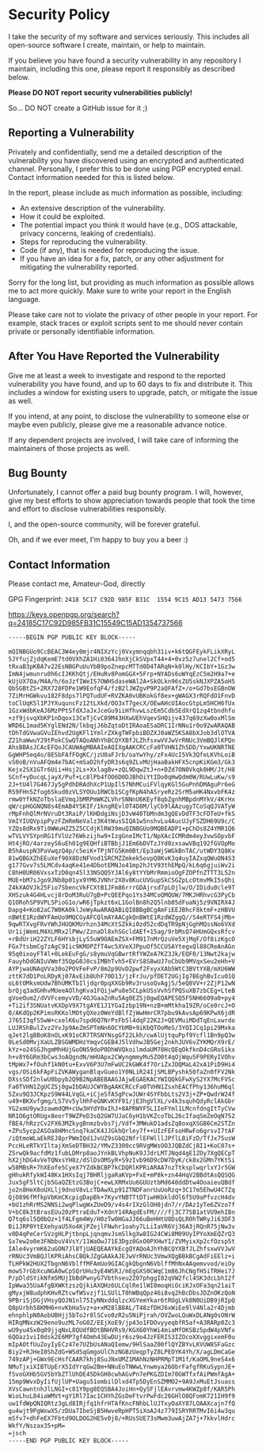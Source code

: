 # Security Policy

I take the security of my software and services seriously. This includes all open-source software I create, maintain, or help to maintain.

If you believe you have found a security vulnerability in any repository I maintain, including this one, please report it responsibly as described below.

**Please DO NOT report security vulnerabilities publicly!**

So... DO NOT create a GitHub issue for it ;)

## Reporting a Vulnerability

Privately and confidentially, send me a detailed description of the vulnerability you have discovered using an encrypted and authenticated channel. Personally, I prefer this to be done using PGP encrypted email. Contact information needed for this is listed below.

In the report, please include as much information as possible, including:

- An extensive description of the vulnerability.
- How it could be exploited.
- The potential impact you think it would have (e.g., DOS attackable, privacy concerns, leaking of credentials).
- Steps for reproducing the vulnerability.
- Code (if any), that is needed for reproducing the issue.
- If you have an idea for a fix, patch, or any other adjustment for mitigating the vulnerability reported.

Sorry for the long list, but providing as much information as possible allows me to act more quickly. Make sure to write your report in the English language.

Please take care not to violate the privacy of other people in your report. For example, stack traces or exploit scripts sent to me should never contain private or personally identifiable information.

## After You Have Reported the Vulnerability

Give me at least a week to investigate and respond to the reported vulnerability you have found, and up to 60 days to fix and distribute it. This includes a window for existing users to upgrade, patch, or mitigate the issue as well.

If you intend, at any point, to disclose the vulnerability to someone else or maybe even publicly, please give me a reasonable advance notice.

If any dependent projects are involved, I will take care of informing the maintainers of those projects as well.

## Bug Bounty

Unfortunately, I cannot offer a paid bug bounty program. I will, however, give my best efforts to show appreciation towards people that took the time and effort to disclose vulnerabilities responsibly.

I, and the open-source community, will be forever grateful.

Oh, and if we ever meet, I'm happy to buy you a beer :)

## Contact Information

Please contact me, Amateur-God, directly <!---at: --->

<!---security@frenck.dev (not for support!)--->

GPG Fingerprint: `2418 5C17 C92D 985F B31C  1554 9C15 AD13 5473 7566`

https://keys.openpgp.org/search?q=24185C17C92D985FB31C15549C15AD1354737566

```txt
-----BEGIN PGP PUBLIC KEY BLOCK-----

mQINBGUo9CcBEAC3W4ey0mjr4NIXzYcj0Vxymnqqbh31iv+k6tQGFEykFLikXRyL
5JYfujZjdqKemE7td0VXhZA1Hi0364JhnXjCkSVpxT44+4+0vz5z7unel2Cf+od5
tRxaB3pKBA7v22EsNBGPuUuYbB9poZnepcMTTd0D4TARqN+k0lHy/KCIbY+1Gz3w
ImN4jwmunru0h6cIJKKhQtj/EHuRv8PomGGX+5Frp+NYADs6uWYqEzC5m2H9a7+e
kUjUX7Oa/M4A/h/6oJzfIWeIS7OWHSdaseWAl2A+SkOLkn96sZU5skNJXPZA5oH5
QbSGBtZS+2RX728FDPe1W9EofqF4/fzB2lJWZgvP9P2aQFAfZ+/o+Gd7bsEGBnOW
7ZiMrHGWkvu182F8dps7lPQTudUF+RVZKA0vUBKokGf8ex+gWAGX3rRQFdO1FnvD
toClUqKSl1PJYXuquncFz12tLXkd/OO3xT7gecX/OEwAHcUIAocGtpLm5HCH6fUx
1GzxWdbKeAJ6MzPPtSfdXJaJxJceGu9iiHfhvwLszEm5Cdb5EdXrQ1zq4tbndhfu
+zf9jsvqXbKP1nDqox13CeTjCvC89M43HXwUEhVqevSHQijv437q69zXw0oxMlSm
WRD6L1mad5KYglENd2N/lkbqjJ6bZqtoDtIRAoaESaDRC1IrNNu1r0o92wARAQAB
tDhTdGVwaGVuIEhvd2UgKFl1YmlrZXkgTWFpbiBDZXJ0aWZ5KSA8bXJob3dlOTVA
Z21haWwuY29tPokCSwQTAQoANhYhBCQYXBfJLZhfsxwVVJwVrRNUc3VmBQJlKPQn
AhsBBAsJCAcEFQoJCAUWAgMBAAIeAQIXgAAKCRCcFa0TVHN1Zh5DD/YxwUKNRTNE
GgWHPSeq4o/8ESbFAfFOgKC/jzU0aFJrb/oaYwYhy/zFx4UcI5Vk3QfeLKVhLoiB
vS0oB/nVuAFQm4e7bAC+mSaD2hfyDR3s6q9ZLvMUjHaaBakHFX5cnpKiKGm3/Gk3
Kejx2SX1GTr6Uii+Hsj2Ls+XxlagBv+zQL9DqwZtJ+n+DZd7ON0Vkqk0HM/Jt/H8
SCnf+yDucqLjayX/Puf+Lc8lPb4fOO6D0DJBhOiYtIDo0qHwQdm0W/RUwLuKw/s9
2J+tU4l7G467Jy5gPdhDRAdhXcP1UpIl57NhMCuiFVlqyKGl5GuPnhDMAguPr6eG
RS9FHn5Zfog6Skud0zVLSYOUu1RWCb1SCgfKpN4hASryeRz2SrM5aHK4NxvbFK4z
rmw0YfkNZoTbslaEVmqJbMRPmWKZLVhrSNNnU6KEyf8qbZgnhMBpdnMYkV/4KrHx
qW/cpHGGNQN8s4EmAB4YSKIF/1kngREvlOT4D8M/lyCb9lAAzugyTCoSqQJVATyW
rMpFnhQlMrNVruDt3RaiP/lKHDdgiNsjD3vW40TbMndm3gQEvDdTF3cFDTeU+fkS
VmIYIUQVpipPyzFZmRmNeValz3K4tWusSIQA1w5nshvLu4AucUJyFSZDH69U9c/C
YZQs8dRx9Ti0WWuHZZ5Z5CCdjKlRW39muQINBGUo9MQBEADP1+pChDs8Z4YMR1Q6
wTVLVYSYpnRG1fVlUz76Wkzijhw9+IzgGneIMcT1/NpXAcICMRdm4ey3vwSOpvbF
Ht4jRO/4arzeyS6uEh01g9EQHfiBTBbjJ1Em6bDVTzJYd0zxsawVBq192fGVOpMo
B5hAuspN3PaVwqzQ4p/c5eiK+TPjNTG5Km0Bt/Ep3aWjSWGkBnTAC/utWDY3Q8Kv
81wQBGXZhEEuXef90X8DzNFVod1SRCMZZmkek5ovpQ8KvK3q4uyIAZxqQWuON4S3
g177Gvv7s5LMCdv4aqKe41e4DbotEMNJo41mp2hJtV93thEMpQ/kL6q6gjuiWv2i
C8hH0UR06VxsxTzD0qn45l33NSQQ5YJAl6y8tYYbMrRmmioOgFZOPfnZTTT3L52n
MUE+bM7sJgo9JNb8p01yx9YM6JVNhr2X8v8KucUVGupSkCSGZpLcOtmvMkI5sQhi
Z4kXAOVJk25Fio7SbencVkFCXtB1JFm86rrrGDAjrsd7pLOjlw/O/IDidu0cle9T
XHSzuk4G4HLvcj8rDoM3RuU7gB+PcQEEPqo1Ys34MCoQMQUW/7MKJHRhvcG3PyCb
Q1ORohSP9VPL5PioG1o/wR6jTpkzt6xL1GolBn8h2Q5lnb05dFuaNj5z9VNIRX4J
Dapg4+Ko82aC7W0KA0klJeWyAwARAQABiQI8BBgBCgAmFiEEJBhcF8ktmF+zHBVU
nBWtE1RzdWYFAmUo9MQCGyAFCQlmAYAACgkQnBWtE1RzdWZggQ//S4eRTFS4jMb+
9qwRTXvgFRvYWhJHUQKMUrhzn34McXtSZkki0zd52cdDqTR9pNjGghMQssNo6VXd
Ur1ijWemLM4XLMRx2lPWw/ZznaDl8xhSGcldAEf+15ag/9rbMsQ74HUmGQxsRfcv
+rBdUriH22ZYLF6HYsbjLyS5uW9OAEmZSX+FM917nMrQzuVe5XjMqF/Of8izKgcO
FGx7tsbmCg7zAgC9Iic9KMOPZfT4wc5XVeXJPpuOf5CCUSAYtegxQl88CReAnAGn
95q0ixoyFT4l+0LekEuFgG/s8ymuVqGBwrtRfYWZeA7KZ3Jk/EQF0/13Nwt2kajw
FauyhDdGNIuVWmf35QpG0J0csIMBhTvh5+EVrS8S8wUJ7oCbUb9MVqxSeu2eHh+V
AYPjwaUNAqVVa30o2POVFeFvP/8m2p9UvD2pwf2FxyxXAb5WtC3BVtYXB/mXU6WW
zttK7dD1PoLRDyKj07AvEib8UhF70D13/jzFrJu/pfDET2UGjIg7BEghBvIcu01Q
oL6tOMksmUdw7BhUMKTbIljdqr0pqXXGb9Rv3rusoQvAgjS/5eQ8VV+r2ZjP12wN
brQjq3adGHhvMUeeAOlhgKva1FQijwPu8e5CLpkUSsVvhSfPQSuXB7zbCEg+LteB
gVoeOum2/dVVFcemyvVD/4OJGaaZnRu5Ag0EZSj0gwEQAPESQ5F5NH6609a0+py4
+Ti2if3SNUatvKXDpV9X7tgAYE1J1YGaIzbp19N+nzB+mMtkhaI9ZR/oCe0rcJ+O
0/AKdQp2KPimsRKKolMOtyQXez0WeYdBlfZjWwHmrCR7pbu9kAvsAp69KPwX6jdR
J765I3qfS5wW+cxelK6u7spd6Q7NrPsFb5l4dqF22K2J+QEVMuiMDdTqEnLxwrdo
LUJRShBulZvz2YvJp9AeZmSPTmNn6OCYbMB+9iKbQTOoMeS/3YOIJCq1pi29Mxka
qJet2lgBBoK8nOLxK91oCR7TRSNYNsgGf22Lkh/cwAlUjtquPpf9Ycfl1Bn9pQ3w
0LeSd0MvjXaULZBSGWMDHzYmqvCGEB4J5lVdhwJB5Gej2nkhJUV6vZYKMQrX9rE/
kYz+o24SGJhgmMhHUjGoONS9doP0DhWVQkoilmdaUM78HcQEqOkfknD4cGRoSikx
h+v8Y6GRm3bCws3oAQgndN/mHUApx2CWyngmmyMu5ZO0t4qOjWqu5F9PERyIVOhv
tMpWx7+fOuhf1kN0tu+ExvV6P3U7mFwUC2kGWK4f7OriZxJDQMaL42xA1PiD9Hi4
vgs/OSi6kFApFiZVKAWyganBlqvGueo1Y0NLiR24IjSMLBPyshk50faZn0fFV2Nk
DXssSDf2nlwU0bpyb2Q9B2NpABEBAAGJAjwEGAEKACYWIQQkGFwXyS2YX7McFVSc
Fa0TVHN1ZgUCZSj0gwIbDAUJCWYBgAAKCRCcFa0TVHN1ZsxhEACfPhy136huM6ql
5Zxu9Q3JCKpzS9W44LVqGL+iCjeSfASgPcwJUWr4SYFbbLts2V3j+ZP+QwdrW24f
u49+BKXvfgmg/LS7Vv5ylHhFeGNKvKYF91/jE3hgVlXL/v4k3squhQdyRclAkGbr
YG2xmU9yw3zawmdQM+cUw3HYdY0xIhJ+8APRWYF5L1IeFYml1LMcnfdngItTyCVw
NR1O6gtORUgx8eorT9WZPeD3sQ2GW7UJaC6yH1bVKZcoTbL26cIfaqSmZeOqN752
fBE4/hRzzCv2FX63MZkygBnmzbvbs7j/Vdf+3MWukD1adsZq8oxqXSGB6Cm2STZn
+ZPu5ycp2ASOa8HMncSnq7kaCK4JJGkhQrley7f++UIzFEFsoHRwFo6grsvI7tAF
/iQtmoWLaEkREJ8prPWmIQd1JvUZ9sGbQ2NfrlEFWlllJPflLBiFzD/TfJx75usW
PccHLeRTkYIltajXmSeDTBH32/YMvZ3300cc9RVgMWsOO3JQBZdCjBI1+KoC07s+
ZSrwQk9acfdMz1fubLDMrp8aoJYnkBLVhpNuK9JJdrLMTJNqd4gE1ZOy7XgQECpT
hX2jhDG4vVeTQNxsYH8z/dSlDsOMSyR+S9zIvb96D9cDW7DyK/ck8x2GMn7YKtSi
w58MBsR+7hXEofe5CyeX7YZdkBCBP7kCDQRlKPRiARAA7nzTtksplwqrlxYJr5GW
gHhukRfykWI48Kx1HXsIqj7BHRljgaRaKVp+FxE+mP8k+zn44HqV2BBdtAsQQSQG
Jux5gF5ltCjb5GaQZEtzG3BojC+ewLXRMxUu6GUUztbMd640ddDtw4OoaieuQBdf
jo2n8HeX0oUXLlj9dnoV8vLcTDAwXLp91ZTNDFanrUuUoRzq+3C17m5EhwU4C7Zq
QjO896fMfkpVbKmCKcpigDapBk+7KyvYNBTTtDTiwHKbkldOl6f5U9aPfvzcH4dv
+bU1zhRrMS2NNSi2wqPlwgWxZUeD9/v4s4rIXzGlOH8jdn7/r/DAz1yTe6ZVzo7f
V+bC0k3tBrasEUu20zPtraEduT+XdnY14RAgdEsFM////fj3C77SB1atVU9ehIBn
Q7tq6sl5Q0bQz+1f4LFgm4Wy/H0zTw0HGaJJ66uBeHHtU8DsQLR0hTWRyJi63DF3
Bi1JRP0YtEXehyaU5Xo4KjPZejlFNwhr1oahy7LLiIaVR6Vj36A3jRQnR75jNw3v
v0D4qPeCerSVzgHLPjtbnpLjqnqmvJsmSlkgXw8IG24CWi8M09UyIPYoXmEQZrQ3
Sx7ew2o0e3FNbbuV4VsY/11WaOwJ71E3Dgz0GxO0PXHwYI/ZVMyixXp2cfOzsp5t
IAle4vyrmK62uGON7Jl8TjUAEQEAAYkEcgQYAQoAJhYhBCQYXBfJLZhfsxwVVJwV
rRNUc3VmBQJlKPRiAhsCBQkJZgGAAkAJEJwVrRNUc3VmwXQgBBkBCgAdFiEElz+i
TLHPkW2HUX2TbgnN6VblffMFAmUo9GIACgkQbgnN6VblffMhNxAAqemvvod/eiOy
mowS7rGbXcuNGA0wCpSQrUHu3yE4WSRJ/mEgGXS0CWqC1m86JhCNgfH5iTRHei7J
P/pDldSYikNfm5MUjIbBdPwnyG7Vbthseu2Z07phggI82qVW2fcl4SK3dcLbhI2f
IpWwa35UaAfgBXWKtzszQjkiAXQHz6ULCqlRe1lWI0moqHiOciKJxOFa3qn21aiT
gMyxjW8udphKHvRZtcwfWSvzjf1LSUlLT0hWBqQpz46i8vq2hBcDbsJDZnOKzQoN
9PBriSjDGjVHsyQOJN1nl75IyNNxddqlzcXGYemYkar6tROgLVk8N0UiDB9jRIpQ
Q8pUrbh58KMH6+nvKbHa5vz+a+xM28lB8AL/T48zfDHJ6xWiEe9lV4Nla2r4Djmb
ehnphlpN0AobUBHjj5bToJr8lSCvo0zR2u5NiPjrah/OVZwoLQuWxDLANg0sONrW
HIRqMNxzW29eno9uzML7oG0Z/EEjXoE9/jp43o1FDOvyyeqbfR5af+A3RARp0Zc3
wU9yu45x0q09jjqNxL8QUdfBOtBNHVRs9/KGX60YhWi4miaMfOKSBz5pdW4pVNfx
6QOaz1viI0dsk2E6MP7gf4Omh43EwDUjr6sz9o4JzFERIS3IZOcoXXvggixemF0u
mIpAOtfUuZoyIyECz47e7UZbUsANaQIemw/9HlSaaZ00flQYZBYvLKVUW8SFaGzc
Biy2+RJHeI0ShZdG+WSdSqGmgoUlChzNGBzUeqpTyZ8LPEOYK4Yh/X/agLDmCaGe
749zAPj+GWx9EcHsfCAAR7khj8SuJNxUMZ1MAhNzNHPRMpT1M1f/KaOML9neS4x6
NMuTjxiXIBTUpErX5IdYrqGw2Bm+NNuEoTNWwLYnwmya26ObrFafgfRKuSypnJE+
fSvoGXHb5GV5bYbZTlUhDE45DkGH8cwhAGvPn7ePKGZDIm70GWTfxfAiPWmfAgA+
15mp9WvxDyIifUjlUP+Uagu51ombilDlxd4Tp5DyEnSZMMO2+9A9JxMuEtJsuass
XVsCawntnhJlLNGI+c81Y9pg8EQSBA4JoiHn+QySFjlEAvrvmw4KWZp8f/KAR5Ph
WioLhuL84iaWMVt+gY1Rl7Iac1CHYhZGsDeFtvrPwFdc26GHlO8QFomK721IH9f9
uw1fdWpQNIQRtz3gLd8IRjfq1hfrHTAfKncFNhbLlUJTxyOaXY87LOAAXcajn7fQ
gu4wjt9PgWxwX5/zDUa7IbeSjB5HwveRpHPT5iXoA24z779ISRYRRTMvI6i4w3qu
mSfv7+dhFeEX7Fbtd9OLDOG2HE5v0j8/+RUsSUE73sMwm3uwAjZA7j+7kkvlHdrc
WkfY/Nszax35+pM=
=jsch
-----END PGP PUBLIC KEY BLOCK-----
```
